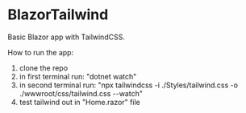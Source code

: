 # BlazorTailwind

Basic Blazor app with TailwindCSS.

How to run the app:
  1. clone the repo
  2. in first terminal run: "dotnet watch"
  3. in second terminal run: "npx tailwindcss -i ./Styles/tailwind.css -o ./wwwroot/css/tailwind.css --watch"
  4. test tailwind out in "Home.razor" file
